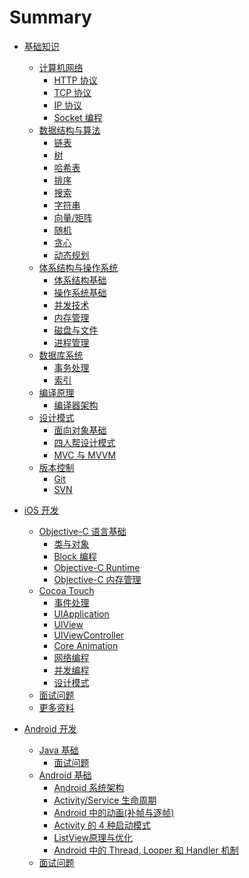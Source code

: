 # Summary

* [基础知识](basic/README.md)
    * [计算机网络](basic/network/README.md)
        * [HTTP 协议](basic/network/HTTP.md)
        * [TCP 协议](basic/network/TCP.md)
        * [IP 协议](basic/network/IP.md)
        * [Socket 编程](basic/network/Socket-Programming-Basic.md)
    * [数据结构与算法](basic/algo/README.md)
        * [链表](basic/algo/Linked-List.md)
        * [树](basic/algo/Tree.md)
        * [哈希表](basic/algo/Hash-Table.md)
        * [排序](basic/algo/Sorting.md)
        * [搜索]()
        * [字符串]()
        * [向量/矩阵]()
        * [随机]()
        * [贪心]()
        * [动态规划]()
    * [体系结构与操作系统](basic/arch/README.md)
        * [体系结构基础](basic/arch/Arch.md)
        * [操作系统基础](basic/arch/OS.md)
        * [并发技术](basic/arch/Concurrency.md)
        * [内存管理](basic/arch/Memory-Management.md)
        * [磁盘与文件](basic/arch/Disk-And-File.md)
        * [进程管理]()
    * [数据库系统](basic/db/README.md)
        * [事务处理](basic/db/Transaction.md)
        * [索引](basic/db/DB-Index.md)
    * [编译原理](basic/compiler/README.md)
        * [编译器架构](basic/compiler/Compiler-Arch.md)
    * [设计模式](basic/design/README.md)
        * [面向对象基础](basic/design/OO-Basic.md)
        * [四人帮设计模式](basic/design/GOP.md)
        * [MVC 与 MVVM](basic/design/MVC.md)
    * [版本控制](basic/scm/README.md)
    	* [Git](basic/scm/Git.md)
    	* [SVN](basic/scm/SVN.md)
* [iOS 开发](iOS/README.md)
    * [Objective-C 语言基础](iOS/ObjC-Basic/README.md)
        * [类与对象](iOS/ObjC-Basic/Class.md)
        * [Block 编程](iOS/ObjC-Basic/Block.md)
        * [Objective-C Runtime](iOS/ObjC-Basic/Runtime.md)
        * [Objective-C 内存管理](iOS/ObjC-Basic/MM.md)
    * [Cocoa Touch](iOS/Cocoa-Touch/README.md)
        * [事件处理](iOS/Cocoa-Touch/Event-Handling.md)
        * [UIApplication](iOS/Cocoa-Touch/UIApplication.md)
        * [UIView](iOS/Cocoa-Touch/UIView-Basic.md)
        * [UIViewController](iOS/Cocoa-Touch/UIViewController.md)
        * [Core Animation](iOS/Cocoa-Touch/Animation.md)
        * [网络编程](iOS/Cocoa-Touch/Network.md)
        * [并发编程](iOS/Cocoa-Touch/Multithreading.md)
        * [设计模式](iOS/Cocoa-Touch/Design.md)
    * [面试问题](iOS/Questions.md)
    * [更多资料](iOS/More.md)

* [Android 开发](Android/README.md)
    * [Java 基础](Android/Java/README.md)
        * [面试问题](Android/Java/Questions.md)
    * [Android 基础](Android/basic/README.md)
        * [Android 系统架构](Android/basic/Android-Arch.md)
        * [Activity/Service 生命周期](Android/basic/Activity-Service-Lifecircle.md)
        * [Android 中的动画(补帧与逐帧)](Android/basic/Android-Animation.md)
        * [Activity 的 4 种启动模式](Android/basic/Android-LaunchMode.md)
        * [ListView原理与优化](Android/basic/ListView-Optimize.md)
        * [Android 中的 Thread, Looper 和 Handler 机制](Android/basic/Android-handler-thread-looper.md)
    * [面试问题](Android/Questions.md)
